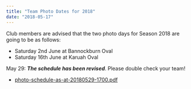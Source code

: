 ```yaml
---
title: "Team Photo Dates for 2018"
date: "2018-05-17"
---
```


Club members are advised that the two photo days for Season 2018 are going to be as follows:

- Saturday 2nd June at Bannockburn Oval
- Saturday 16th June at Karuah Oval

May 29: _**The schedule has been revised**_. Please double check your team!

- [photo-schedule-as-at-20180529-1700.pdf](https://turramurraunited.com.au/wp-content/uploads/2018/05/photo-schedule-as-at-20180529-1700.pdf)
